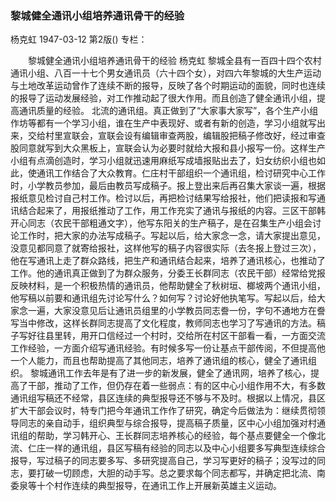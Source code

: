 ### 黎城健全通讯小组培养通讯骨干的经验
杨克虹
1947-03-12
第2版()
专栏：

　　黎城健全通讯小组培养通讯骨干的经验
    杨克虹
    黎城全县有一百四十四个农村通讯小组、八百一十七个男女通讯员（六十四个女），对四六年黎城的大生产运动与土地改革运动曾作了连续不断的报导，反映了各个时期运动的面貌，同时也连续的报导了运动发展经验，对工作推动起了很大作用。而且创造了健全通讯小组，提高通讯质量的经验。
    北流的通讯组。真正做到了“大家事大家写”，各个生产小组作坊等都有一个学习小组，谁在生产中表现好、或者有新的创造，学习小组就写出来，交给村里宣联会，宣联会设有编辑审查两股，编辑股把稿子修改好，经过审查股同意就写到大众黑板上，宣联会认为必要时就给大报和县小报写一份。这样生产小组有点滴创造时，学习小组就迅速用麻纸写成墙报贴出去了，妇女纺织小组也如此，使通讯工作结合了大众教育。仁庄村干部组织一个通讯组，检讨研究中心工作时，小学教员参加，最后由教员写成稿子。报上登出来后再召集大家谈一遍，根据报纸意见检讨自己村工作。检讨以后，再把检讨结果写给报社，他们把读报和写通讯结合起来了，用报纸推动了工作，用工作充实了通讯与报纸的内容。三区干部韩开心同志（农民干部粗通文字），他写东阳关的生产稿子，是在召集生产小组会讨论工作时，把大家的办法写成稿子。写起以后，给大家念一念，请大家提出意见，没意见都同意了就寄给报社，这样他写的稿子内容很实际（去冬报上登过三次），他在写通讯上走了群众路线，把生产和通讯结合起来，培养了通讯核心，也推动了工作。他的通讯真正做到了为群众服务，分委王长群同志（农民干部）经常给党报反映材料，是一个积极热情的通讯员，他帮助健全了秋树垣、榔坡两个通讯小组，他写稿以前要和通讯组先讨论写什么？如何写？讨论好他执笔写。写起以后，给大家念一遍，大家没意见后让通讯员组里的小学教员同志誊一份，字句不通地方在誊写当中修改，这样长群同志提高了文化程度，教师同志也学习了写通讯的方法。稿子写好往县里转，用开口信经过一个村时，交给所在村区干部看一看，一方面交流工作经验，一方面介绍写通讯经验。有时候多写一份让基点干部传阅，不但提高他一个人能力，而且也帮助提高了其他同志，培养了通讯组的核心，健全了通讯组织。
    黎城通讯工作去年是有了进一步的新发展，健全了通讯网，培养了核心，提高了干部，推动了工作，但仍存在着一些弱点：有的区中心小组作用不大，有多数通讯组写稿还不经常，县区连续的典型报导还不够与不及时。根据以上情况，县区扩大干部会议时，特专门把今年通讯工作作了研究，确定今后做法为：继续贯彻领导同志的亲自动手，组织典型与综合报导，提高稿子质量，区中心小组加强对村通讯组的帮助，学习韩开心、王长群同志培养核心的经验，每个基点要健全一个像北流、仁庄一样的通讯组，县区写稿有经验的同志以及中心小组要多写典型连续综合报导，写过稿子的同志要多写、多研究提高自己，学习写更好的稿子；没写过的同志，要打破一切顾虑，大胆的动手写。总之要求每个同志都写，并确定把北流、南委泉等十个村作连续的典型报导，在通讯工作上开展新英雄主义运动。
